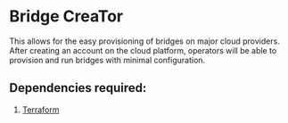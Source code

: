 # Bridge CreaTor

This allows for the easy provisioning of bridges on major cloud providers.
After creating an account on the cloud platform, operators will be able to
provision and run bridges with minimal configuration.

## Dependencies required:
1. [Terraform](https://www.terraform.io/intro/getting-started/install.html)

